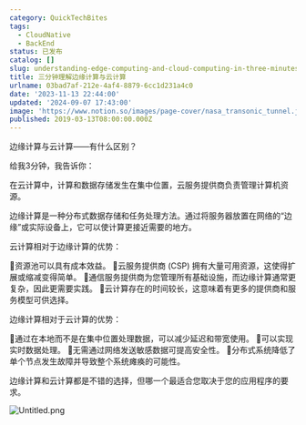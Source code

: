 ```yaml
---
category: QuickTechBites
tags:
  - CloudNative
  - BackEnd
status: 已发布
catalog: []
slug: understanding-edge-computing-and-cloud-computing-in-three-minutes
title: 三分钟理解边缘计算与云计算
urlname: 03bad7af-212e-4af4-8879-6cc1d231a4c0
date: '2023-11-13 22:44:00'
updated: '2024-09-07 17:43:00'
image: 'https://www.notion.so/images/page-cover/nasa_transonic_tunnel.jpg'
published: 2019-03-13T08:00:00.000Z
---
```


边缘计算与云计算——有什么区别？


给我3分钟，我告诉你：


在云计算中，计算和数据存储发生在集中位置，云服务提供商负责管理计算机资源。


边缘计算是一种分布式数据存储和任务处理方法。通过将服务器放置在网络的“边缘”或实际设备上，它可以使计算更接近需要的地方。


云计算相对于边缘计算的优势：


🔹资源池可以具有成本效益。
🔹云服务提供商 (CSP) 拥有大量可用资源，这使得扩展或缩减变得简单。
🔹通信服务提供商为您管理所有基础设施，而边缘计算通常更复杂，因此更需要实践。
🔹云计算存在的时间较长，这意味着有更多的提供商和服务模型可供选择。


边缘计算相对于云计算的优势：


🔸通过在本地而不是在集中位置处理数据，可以减少延迟和带宽使用。
🔸可以实现实时数据处理。
🔸无需通过网络发送敏感数据可提高安全性。
🔸分布式系统降低了单个节点发生故障并导致整个系统瘫痪的可能性。


边缘计算和云计算都是不错的选择，但哪一个最适合您取决于您的应用程序的要求。


![Untitled.png](https://prod-files-secure.s3.us-west-2.amazonaws.com/5d24fe63-e567-4804-86f9-9fdc62e13082/13581d9b-f241-4af1-9995-cb87504adaf1/Untitled.png?X-Amz-Algorithm=AWS4-HMAC-SHA256&X-Amz-Content-Sha256=UNSIGNED-PAYLOAD&X-Amz-Credential=ASIAZI2LB466RCY6GGVY%2F20250205%2Fus-west-2%2Fs3%2Faws4_request&X-Amz-Date=20250205T213423Z&X-Amz-Expires=3600&X-Amz-Security-Token=IQoJb3JpZ2luX2VjEDEaCXVzLXdlc3QtMiJGMEQCIBJfV%2Fnu4xBkpaUNrV6DY1XmcN9L7%2B6dsu80th6kZDrqAiBKMlp6NKtxRVnU%2F8HPbgg2etwdtVKlXs6zONP6PPIGPSr%2FAwhKEAAaDDYzNzQyMzE4MzgwNSIMHDSyXA0PNdGMbJWNKtwDDi%2BF11MDC65Os4dnGq7dCzQY6khFWnHCrio280V2VWQIy1BTzrNQuZZ92JP99bn%2FSE%2B8r9vyzWga6M9vlY2Y7rpgDs%2F4N%2FoEsiK8JshtWRp563pxu5k7Pvpggv169cznhXQrgDxFakl8Q8asovYzK8fkA8vnTqmBnzBY1wrRj9O7QokbmKyMnrNH7jT%2FloohsqC14K2nx6F%2BoETlTM3AnGbV%2FROjhDwhcX9zV4v4tQDJ1GqrmasEBROrfFFcbk13c3P7NDClwdyp0FZYIssjCposxXLgkhvaMhsXVwrVK4om8YdcKQaHQOUjHcTdcl6T%2FejmTdnjz2sKUL3v6a9fNS%2F87jQ%2BbvNFgx4f%2BkYBdiL2XCid0YBWdLwUXhgVSklpbrc1pIoKs2p6gwBOANom%2FLC3Ui9Fv%2BhhBLvAbw2xbgX1Ry%2Fu284NAos3mT6mNlin1FcxANaLGKDNXAn2nfmCWYzHvqF0N%2BZxpGHTd2bSwVOA13V3zODn1uY7KdrVTlZ7AR6Oc6553mIK%2BUZm1XtPFtklzfYlbaSlRBvo5M0P6f6VT6cizUJsqKRbfWYmFlBaUICcmdFwfGCtmLHRPLzWX8ntujUxxP7ZaX9BZ6dp2cKSA4nKOj1A6IhV0o4worqOvQY6pgHG4Dm77KjdIVUdO3dWOQD0vYEuiLF4AF%2B6eU89jnzzQEqmGHkijvB1IEr8jVrvkqXcCiTCtnfCv5KZBPWSCWbvRgFppcXaAAF%2BBGBZM12Rh2SeDz%2FJJxRoM%2BgxeUGQfKR%2BjzXkL26k6OmqxGyqAZdNL8tcULa75CQcitzVzSIoXUDdJxDKNq0rt%2F79TSkdS4JViqIG3ZCs7VW8IFFVKvdrTpd5S6oG&X-Amz-Signature=cf3dde8ee50e3e9ea664ccfc7419567ba7ac3ef926503a10763b77f8d88d4f10&X-Amz-SignedHeaders=host&x-id=GetObject)

